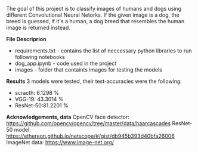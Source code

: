 The goal of this project is to classify images of humans and dogs using different Convolutional Neural Netorks. If the given image is a dog, the breed is guessed, 
if it's a human, a dog breed that resembles the human image is returned instead.

**File Descriprion**
 - requirements.txt - contains the list of neccessary python libraries to run following notebooks
 - dog_app.ipynb - code used in the project
 - images - folder that containts images for testing the models

**Results**
3 models were tested, their test-accuracies were the following:
- scracth:  6.1298 %
- VGG-19:   43.3014 %
- ResNet-50:81.2201 %

**Acknowledgements, data**
OpenCV face detector: https://github.com/opencv/opencv/tree/master/data/haarcascades
ResNet-50 model: https://ethereon.github.io/netscope/#/gist/db945b393d40bfa26006
ImageNet data: https://www.image-net.org/
